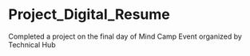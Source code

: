 # Project_Digital_Resume
Completed a project on the final day of Mind Camp Event organized by Technical Hub
